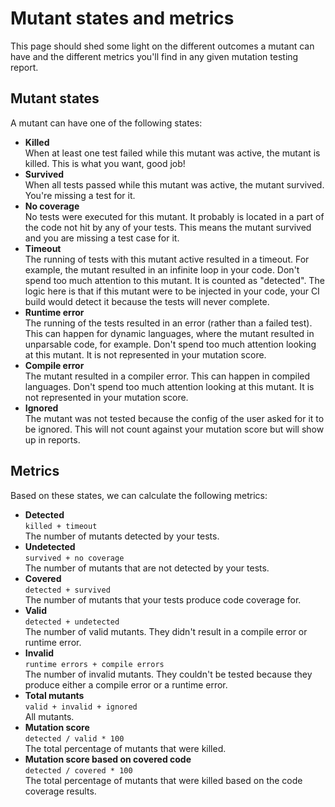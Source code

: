 # Mutant states and metrics

This page should shed some light on the different outcomes a mutant can have and the different metrics you'll find in any given mutation testing report.

## Mutant states

A mutant can have one of the following states:

* **Killed**\
  When at least one test failed while this mutant was active, the mutant is killed. This is what you want, good job!
* **Survived**\
  When all tests passed while this mutant was active, the mutant survived. You're missing a test for it.
* **No coverage**\
  No tests were executed for this mutant. It probably is located in a part of the code not hit by any of your tests. This means the mutant survived and you are missing a test case for it.
* **Timeout**\
  The running of tests with this mutant active resulted in a timeout.
  For example, the mutant resulted in an infinite loop in your code.
  Don't spend too much attention to this mutant. 
  It is counted as "detected". The logic here is that if this mutant were to be injected in your code,
  your CI build would detect it because the tests will never complete.
* **Runtime error**\
  The running of the tests resulted in an error (rather than a failed test).
  This can happen for dynamic languages, where the mutant resulted in unparsable code, for example.
  Don't spend too much attention looking at this mutant. It is not represented in your mutation score.
* **Compile error**\
  The mutant resulted in a compiler error. 
  This can happen in compiled languages.
  Don't spend too much attention looking at this mutant. 
  It is not represented in your mutation score.
* **Ignored**\
  The mutant was not tested because the config of the user asked for it to be ignored. 
  This will not count against your mutation score but will show up in reports.

## Metrics

Based on these states, we can calculate the following metrics:

* **Detected**\
  `killed + timeout`  
  The number of mutants detected by your tests.
* **Undetected**\
  `survived + no coverage`  
  The number of mutants that are not detected by your tests.
* **Covered**\
  `detected + survived`  
  The number of mutants that your tests produce code coverage for.
* **Valid**\
  `detected + undetected`  
  The number of valid mutants. They didn't result in a compile error or runtime error.
* **Invalid**\
  `runtime errors + compile errors`  
  The number of invalid mutants. They couldn't be tested because they produce either a compile error or a runtime error.
* **Total mutants**\
  `valid + invalid + ignored`  
  All mutants.
* **Mutation score**\
  `detected / valid * 100`  
  The total percentage of mutants that were killed.
* **Mutation score based on covered code**\
  `detected / covered * 100`  
  The total percentage of mutants that were killed based on the code coverage results.

